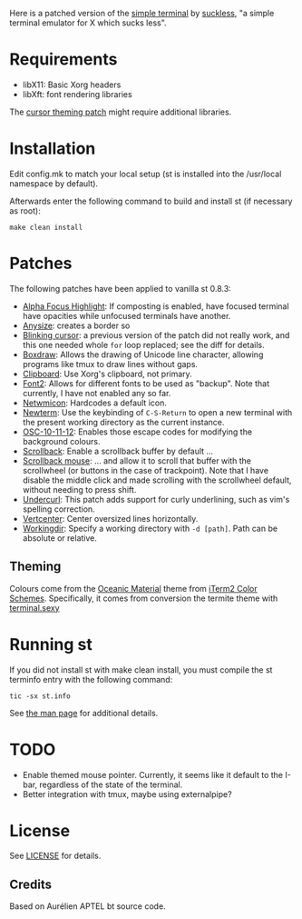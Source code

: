 Here is a patched version of the [simple terminal](http://st.suckless.org/) by [suckless](http://www.suckless.org/), "a simple terminal emulator for X which sucks less".

# Requirements

* libX11: Basic Xorg headers
* libXft: font rendering libraries

The [cursor theming patch](./unapplied/st-themed_cursor-0.8.1.diff) might require additional libraries.

# Installation

Edit config.mk to match your local setup (st is installed into the /usr/local namespace by default).

Afterwards enter the following command to build and install st (if necessary as root):

`make clean install`

# Patches

The following patches have been applied to vanilla st 0.8.3:

* [Alpha Focus Highlight]( ./applied/st-alphaFocusHighlight-20200216-26cdfeb.diff ): If composting is enabled, have focused terminal have opacities while unfocused terminals have another.
* [Anysize]( ./applied/st-anysize-0.8.1.diff ): creates a border so
* [Blinking cursor]( ./applied/st-blinking_cursor-20200531-a2a7044.diff ): a previous version of the patch did not really work, and this one needed whole `for` loop replaced; see the diff for details.
* [Boxdraw]( ./applied/st-boxdraw_v2-0.8.3.diff ): Allows the drawing of Unicode line character, allowing programs like tmux to draw lines without gaps.
* [Clipboard]( ./applied/st-clipboard-0.8.3.diff ): Use Xorg's clipboard, not primary.
* [Font2]( ./applied/st-font2-20190416-ba72400.diff ): Allows for different fonts to be used as "backup". Note that currently, I have not enabled any so far.
* [Netwmicon]( ./applied/st-netwmicon-0.8.4.diff ): Hardcodes a default icon.
* [Newterm]( ./applied/st-newterm-0.8.2.diff ): Use the keybinding of `C-S-Return` to open a new terminal with the present working directory as the current instance.
* [OSC-10-11-12]( ./applied/st-osc_10_11_12-20200418-66520e1.diff ): Enables those escape codes for modifying the background colours.
* [Scrollback]( ./applied/st-scrollback-20200419-72e3f6c.diff ): Enable a scrollback buffer by default …
* [Scrollback mouse]( ./applied/st-scrollback-mouse-20191024-a2c479c.diff ): … and allow it to scroll that buffer with the scrollwheel (or buttons in the case of trackpoint). Note that I have disable the middle click and made scrolling with the scrollwheel default, without needing to press shift.
* [Undercurl](./applied/st-undercurl-0.8.4.diff): This patch adds support for curly underlining, such as vim's spelling correction.
* [Vertcenter]( ./applied/st-vertcenter-20180320-6ac8c8a.diff ): Center oversized lines horizontally.
* [Workingdir]( ./applied/st-workingdir-20200317-51e19ea.diff ): Specify a working directory with `-d [path]`. Path can be absolute or relative.

## Theming

Colours come from the [Oceanic Material](https://github.com/rahulpatel/oceanic-material-iterm) theme from [iTerm2 Color Schemes](https://github.com/mbadolato/iTerm2-Color-Schemes/). Specifically, it comes from conversion the termite theme with [terminal.sexy](https://www.terminal.sexy)

# Running st

If you did not install st with make clean install, you must compile the st terminfo entry with the following command:

`tic -sx st.info`

See [the man page](./st.1) for additional details.

# TODO

* Enable themed mouse pointer. Currently, it seems like it default to the I-bar, regardless of the state of the terminal.
* Better integration with tmux, maybe using externalpipe?

# License

See [LICENSE](./LICENSE) for details.

Credits
-------
Based on Aurélien APTEL <aurelien dot aptel at gmail dot com> bt source code.
